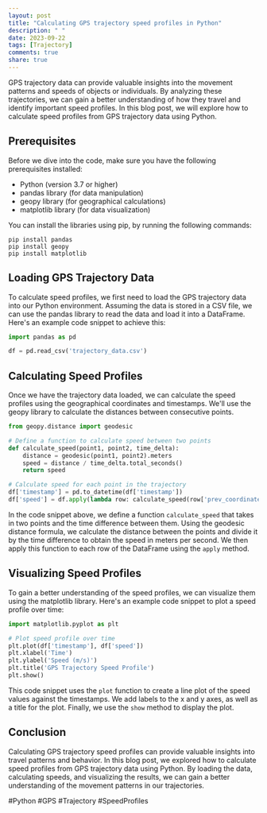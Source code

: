 ```yaml
---
layout: post
title: "Calculating GPS trajectory speed profiles in Python"
description: " "
date: 2023-09-22
tags: [Trajectory]
comments: true
share: true
---
```


GPS trajectory data can provide valuable insights into the movement patterns and speeds of objects or individuals. By analyzing these trajectories, we can gain a better understanding of how they travel and identify important speed profiles. In this blog post, we will explore how to calculate speed profiles from GPS trajectory data using Python.

## Prerequisites
Before we dive into the code, make sure you have the following prerequisites installed:

- Python (version 3.7 or higher)
- pandas library (for data manipulation)
- geopy library (for geographical calculations)
- matplotlib library (for data visualization)

You can install the libraries using pip, by running the following commands:

```shell
pip install pandas
pip install geopy
pip install matplotlib
```

## Loading GPS Trajectory Data
To calculate speed profiles, we first need to load the GPS trajectory data into our Python environment. Assuming the data is stored in a CSV file, we can use the pandas library to read the data and load it into a DataFrame. Here's an example code snippet to achieve this:

```python
import pandas as pd

df = pd.read_csv('trajectory_data.csv')
```

## Calculating Speed Profiles
Once we have the trajectory data loaded, we can calculate the speed profiles using the geographical coordinates and timestamps. We'll use the geopy library to calculate the distances between consecutive points.

```python
from geopy.distance import geodesic

# Define a function to calculate speed between two points
def calculate_speed(point1, point2, time_delta):
    distance = geodesic(point1, point2).meters
    speed = distance / time_delta.total_seconds()
    return speed

# Calculate speed for each point in the trajectory
df['timestamp'] = pd.to_datetime(df['timestamp'])
df['speed'] = df.apply(lambda row: calculate_speed(row['prev_coordinate'], row['coordinate'], row['timestamp'] - row['prev_timestamp']), axis=1)
```

In the code snippet above, we define a function `calculate_speed` that takes in two points and the time difference between them. Using the geodesic distance formula, we calculate the distance between the points and divide it by the time difference to obtain the speed in meters per second. We then apply this function to each row of the DataFrame using the `apply` method.

## Visualizing Speed Profiles
To gain a better understanding of the speed profiles, we can visualize them using the matplotlib library. Here's an example code snippet to plot a speed profile over time:

```python
import matplotlib.pyplot as plt

# Plot speed profile over time
plt.plot(df['timestamp'], df['speed'])
plt.xlabel('Time')
plt.ylabel('Speed (m/s)')
plt.title('GPS Trajectory Speed Profile')
plt.show()
```

This code snippet uses the `plot` function to create a line plot of the speed values against the timestamps. We add labels to the x and y axes, as well as a title for the plot. Finally, we use the `show` method to display the plot.

## Conclusion
Calculating GPS trajectory speed profiles can provide valuable insights into travel patterns and behavior. In this blog post, we explored how to calculate speed profiles from GPS trajectory data using Python. By loading the data, calculating speeds, and visualizing the results, we can gain a better understanding of the movement patterns in our trajectories.

#Python #GPS #Trajectory #SpeedProfiles